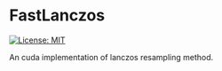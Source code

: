 # FastLanczos
[![License: MIT](https://img.shields.io/badge/License-MIT-yellow.svg)](https://opensource.org/licenses/MIT)

An cuda implementation of lanczos resampling method.